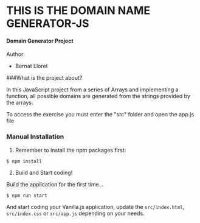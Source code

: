 # THIS IS THE DOMAIN NAME GENERATOR-JS
#### Domain Generator Project

Author:
- Bernat Lloret

###What is the project about?

In this JavaScript project from a series of Arrays and implementing a function, all possible domains are generated from the strings provided by the arrays.

To access the exercise you must enter the "src" folder and open the app.js file

### Manual Installation

1) Remember to install the npm packages first:
```
$ npm install
```

2) Build and Start coding!

Build the application for the first time...

```
$ npm run start
```

And start coding your Vanilla.js application, update the `src/index.html`, `src/index.css` or `src/app.js` depending on your needs.
